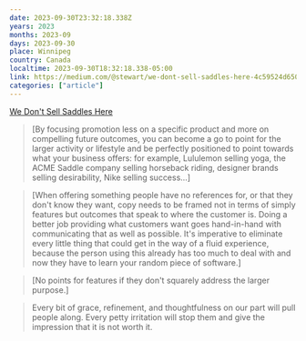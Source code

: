 ```yaml
---
date: 2023-09-30T23:32:18.338Z
years: 2023
months: 2023-09
days: 2023-09-30
place: Winnipeg
country: Canada
localtime: 2023-09-30T18:32:18.338-05:00
link: https://medium.com/@stewart/we-dont-sell-saddles-here-4c59524d650d
categories: ["article"]
---
```

[We Don't Sell Saddles Here](https://medium.com/@stewart/we-dont-sell-saddles-here-4c59524d650d)

> [By focusing promotion less on a specific product and more on compelling future outcomes, you can become a go to point for the larger activity or lifestyle and be perfectly positioned to point towards what your business offers: for example, Lululemon selling yoga, the ACME Saddle company selling horseback riding, designer brands selling desirability, Nike selling success…]

> [When offering something people have no references for, or that they don't know they want, copy needs to be framed not in terms of simply features but outcomes that speak to where the customer is. Doing a better job providing what customers want goes hand-in-hand with communicating that as well as possible. It's imperative to eliminate every little thing that could get in the way of a fluid experience, because the person using this already has too much to deal with and now they have to learn your random piece of software.]

> [No points for features if they don't squarely address the larger purpose.]

> Every bit of grace, refinement, and thoughtfulness on our part will pull people along. Every petty irritation will stop them and give the impression that it is not worth it.
